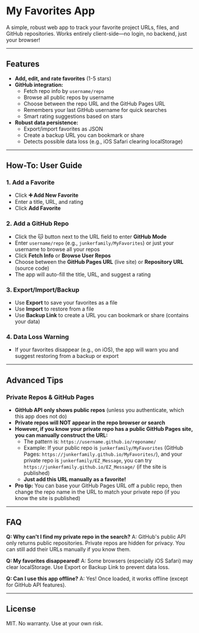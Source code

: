 # My Favorites App

A simple, robust web app to track your favorite project URLs, files, and GitHub repositories. Works entirely client-side—no login, no backend, just your browser!

---

## Features
- **Add, edit, and rate favorites** (1-5 stars)
- **GitHub integration:**
  - Fetch repo info by `username/repo`
  - Browse all public repos by username
  - Choose between the repo URL and the GitHub Pages URL
  - Remembers your last GitHub username for quick searches
  - Smart rating suggestions based on stars
- **Robust data persistence:**
  - Export/import favorites as JSON
  - Create a backup URL you can bookmark or share
  - Detects possible data loss (e.g., iOS Safari clearing localStorage)

---

## How-To: User Guide

### 1. Add a Favorite
- Click **➕ Add New Favorite**
- Enter a title, URL, and rating
- Click **Add Favorite**

### 2. Add a GitHub Repo
- Click the 🐱 button next to the URL field to enter **GitHub Mode**
- Enter `username/repo` (e.g., `junkerfamily/MyFavorites`) or just your username to browse all your repos
- Click **Fetch Info** or **Browse User Repos**
- Choose between the **GitHub Pages URL** (live site) or **Repository URL** (source code)
- The app will auto-fill the title, URL, and suggest a rating

### 3. Export/Import/Backup
- Use **Export** to save your favorites as a file
- Use **Import** to restore from a file
- Use **Backup Link** to create a URL you can bookmark or share (contains your data)

### 4. Data Loss Warning
- If your favorites disappear (e.g., on iOS), the app will warn you and suggest restoring from a backup or export

---

## Advanced Tips

### Private Repos & GitHub Pages
- **GitHub API only shows public repos** (unless you authenticate, which this app does not do)
- **Private repos will NOT appear in the repo browser or search**
- **However, if you know your private repo has a public GitHub Pages site, you can manually construct the URL:**
  - The pattern is: `https://username.github.io/reponame/`
  - Example: If your public repo is `junkerfamily/MyFavorites` (GitHub Pages: `https://junkerfamily.github.io/MyFavorites/`), and your private repo is `junkerfamily/EZ_Message`, you can try `https://junkerfamily.github.io/EZ_Message/` (if the site is published)
  - **Just add this URL manually as a favorite!**
- **Pro tip:** You can base your GitHub Pages URL off a public repo, then change the repo name in the URL to match your private repo (if you know the site is published)

---

## FAQ

**Q: Why can't I find my private repo in the search?**
A: GitHub's public API only returns public repositories. Private repos are hidden for privacy. You can still add their URLs manually if you know them.

**Q: My favorites disappeared!**
A: Some browsers (especially iOS Safari) may clear localStorage. Use Export or Backup Link to prevent data loss.

**Q: Can I use this app offline?**
A: Yes! Once loaded, it works offline (except for GitHub API features).

---

## License
MIT. No warranty. Use at your own risk.

